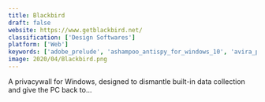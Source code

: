 ```yaml
---
title: Blackbird
draft: false 
website: https://www.getblackbird.net/
classification: ['Design Softwares']
platform: ['Web']
keywords: ['adobe_prelude', 'ashampoo_antispy_for_windows_10', 'avira_privacy_pal', 'disablewintracking', 'donotspy10', 'kyno', 'privacy_repairer', 'private_winten', 'shutup10', 'spybot_anti-beacon', 'toggle-tweaker', 'w10privacy', 'wpd', 'win10-initial-setup-script', 'winpurify', 'winaero_tweaker', 'windows_10_lite', 'windowsspyblocker', 'winja', 'xp-antispy']
image: 2020/04/Blackbird.png
---
```

A privacywall for Windows, designed to dismantle built-in data collection and give the PC back to...